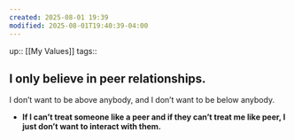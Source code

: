 ```yaml
---
created: 2025-08-01 19:39
modified: 2025-08-01T19:40:39-04:00
---
```

up:: [[My Values]]
tags::
## I only believe in peer relationships.
 I don’t want to be above anybody, and I don’t want to be below anybody.


<!--
Define the behaviors that align with this value. These actions will guide you back, when you fall off track. Be sure to include the “why” behind each. -->
- **If I can’t treat someone like a peer and if they can’t treat me like peer, I just don’t want to interact with them.** 




